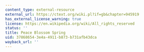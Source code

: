 ```yaml
---
content_type: external-resource
external_url: https://ctext.org/wiki.pl?if=gb&chapter=945919
has_external_license_warning: true
license: https://en.wikipedia.org/wiki/All_rights_reserved
status: ''
title: Peace Blossom Spring
uid: 37868654-3e4a-4911-b873-b731afb43dca
wayback_url: ''
---
```


